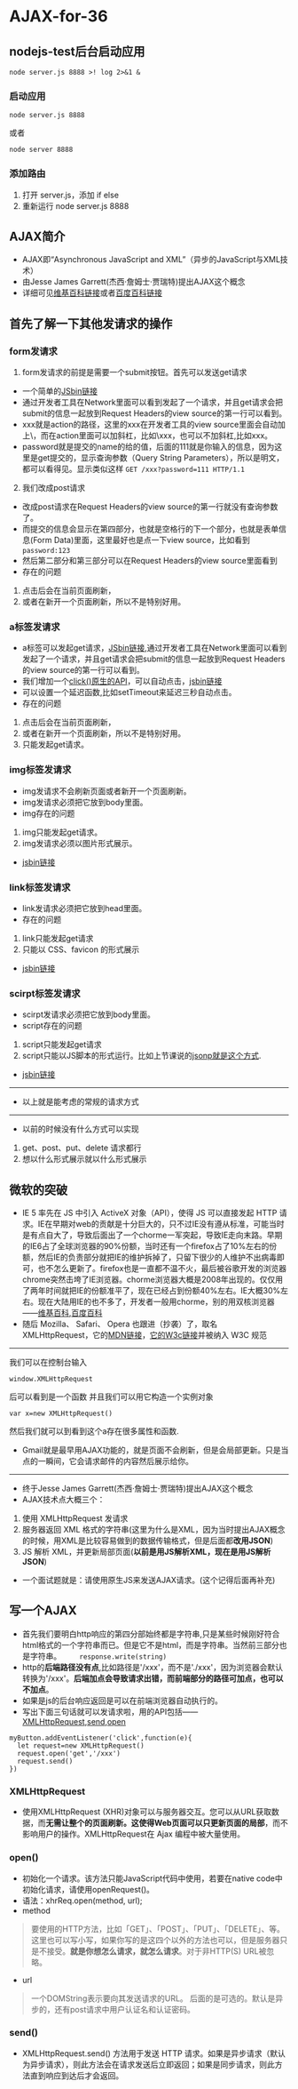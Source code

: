 # AJAX-for-36
## nodejs-test后台启动应用
`node server.js 8888 >! log 2>&1 &`

### 启动应用

`node server.js 8888`

或者

`node server 8888`

### 添加路由

1. 打开 server.js，添加 if else
2. 重新运行 node server.js 8888

## AJAX简介
* AJAX即“Asynchronous JavaScript and XML”（异步的JavaScript与XML技术）
* 由Jesse James Garrett(杰西·詹姆士·贾瑞特)提出AJAX这个概念
* 详细可见[维基百科链接](https://zh.wikipedia.org/wiki/AJAX)或者[百度百科链接](https://baike.baidu.com/item/ajax/8425?fr=aladdin)

## 首先了解一下其他发请求的操作
### form发请求
1. form发请求的前提是需要一个submit按钮。首先可以发送get请求
* 一个简单的[JSbin链接](http://js.jirengu.com/totabozuci/1/edit?html,output)
* 通过开发者工具在Network里面可以看到发起了一个请求，并且get请求会把submit的信息一起放到Request Headers的view source的第一行可以看到。
* xxx就是action的路径，这里的xxx在开发者工具的view source里面会自动加上\，而在action里面可以加斜杠，比如\xxx，也可以不加斜杠,比如xxx。
* password就是提交的name的给的值，后面的111就是你输入的信息，因为这里是get提交的，显示查询参数（Query String Parameters），所以是明文，都可以看得见。显示类似这样 
`GET /xxx?password=111 HTTP/1.1`
2. 我们改成post请求
* 改成post请求在Request Headers的view source的第一行就没有查询参数了。
* 而提交的信息会显示在第四部分，也就是空格行的下一个部分，也就是表单信息(Form Data)里面，这里最好也是点一下view source，比如看到
`password:123`
* 然后第二部分和第三部分可以在Request Headers的view source里面看到
* 存在的问题
1. 点击后会在当前页面刷新，
2. 或者在新开一个页面刷新，所以不是特别好用。
### a标签发请求
* a标签可以发起get请求，[JSbin链接](http://js.jirengu.com/qovigosoda/1/edit),通过开发者工具在Network里面可以看到发起了一个请求，并且get请求会把submit的信息一起放到Request Headers的view source的第一行可以看到。
* 我们增加一个[click()原生的API](https://developer.mozilla.org/zh-CN/docs/Web/API/HTMLElement/click)，可以自动点击，[jsbin链接](http://js.jirengu.com/gidohiwigi/1/edit?html,output)
* 可以设置一个延迟函数,比如setTimeout来延迟三秒自动点击。
* 存在的问题
1. 点击后会在当前页面刷新，
2. 或者在新开一个页面刷新，所以不是特别好用。
3. 只能发起get请求。
### img标签发请求
* img发请求不会刷新页面或者新开一个页面刷新。
* img发请求必须把它放到body里面。
* img存在的问题
1. img只能发起get请求。
2. img发请求必须以图片形式展示。
* [jsbin链接](http://js.jirengu.com/wiwewaweba/1/edit?html,output)
### link标签发请求
* link发请求必须把它放到head里面。
* 存在的问题
1. link只能发起get请求
2. 只能以 CSS、favicon 的形式展示
* [jsbin链接](http://js.jirengu.com/cavubipoju/1/edit?html,output)
### scirpt标签发请求
* scirpt发请求必须把它放到body里面。
* script存在的问题
1. script只能发起get请求
2. script只能以JS脚本的形式运行。比如上节课说的[jsonp就是这个方式](https://github.com/bomber063/JSONP-for-35).
* [jsbin链接](http://js.jirengu.com/duxitumifa/1/edit?html,output)
***
* 以上就是能考虑的常规的请求方式
***
* 以前的时候没有什么方式可以实现
1. get、post、put、delete 请求都行
2. 想以什么形式展示就以什么形式展示

## 微软的突破
* IE 5 率先在 JS 中引入 ActiveX 对象（API），使得 JS 可以直接发起 HTTP 请求。IE在早期对web的贡献是十分巨大的，只不过IE没有遵从标准，可能当时是有点自大了，导致后面出了一个chorme一军突起，导致IE走向末路。早期的IE6占了全球浏览器的90%份额，当时还有一个firefox占了10%左右的份额，然后IE的负责部分就把IE的维护拆掉了，只留下很少的人维护不出病毒即可，也不怎么更新了。firefox也是一直都不温不火，最后被谷歌开发的浏览器chrome突然击垮了IE浏览器。chorme浏览器大概是2008年出现的。仅仅用了两年时间就把IE的份额准平了，现在已经占到份额40%左右。IE大概30%左右。现在大陆用IE的也不多了，开发者一般用chorme，别的用双核浏览器——[维基百科](https://zh.wikipedia.org/wiki/%E5%8F%8C%E6%A0%B8%E6%B5%8F%E8%A7%88%E5%99%A8),[百度百科](https://baike.baidu.com/item/%E5%8F%8C%E6%A0%B8%E6%B5%8F%E8%A7%88%E5%99%A8/7126309?fr=aladdin)
* 随后 Mozilla、 Safari、 Opera 也跟进（抄袭）了，取名 XMLHttpRequest，它的[MDN链接](https://developer.mozilla.org/zh-CN/docs/Web/API/XMLHttpRequest)，[它的W3c链接](http://www.w3school.com.cn/xml/xml_http.asp)并被纳入 W3C 规范
***
我们可以在控制台输入
```
window.XMLHttpRequest
```
后可以看到是一个函数
并且我们可以用它构造一个实例对象
```
var x=new XMLHttpRequest()
```
然后我们就可以到看到这个a存在很多属性和函数.
* Gmail就是最早用AJAX功能的，就是页面不会刷新，但是会局部更新。只是当点的一瞬间，它会请求邮件的内容然后展示给你。
***
* 终于Jesse James Garrett(杰西·詹姆士·贾瑞特)提出AJAX这个概念
* AJAX技术点大概三个：
1. 使用 XMLHttpRequest 发请求
2. 服务器返回 XML 格式的字符串(这里为什么是XML，因为当时提出AJAX概念的时候，用XML是比较容易做到的数据传输格式，但是后面都**改用JSON**)
3. JS 解析 XML，并更新局部页面(**以前是用JS解析XML，现在是用JS解析JSON**)

* 一个面试题就是：请使用原生JS来发送AJAX请求。(这个记得后面再补充)
## 写一个AJAX
* 首先我们要明白http响应的第四分部始终都是字符串,只是某些时候刚好符合html格式的一个字符串而已。但是它不是html，而是字符串。当然前三部分也是字符串。
`    response.write(string)`
* http的**后端路径没有点**,比如路径是'/xxx'，而不是'./xxx'，因为浏览器会默认转换为'/xxx'。**后端加点会导致请求出错，而前端部分的路径可加点，也可以不加点**。
* 如果是js的后台响应返回是可以在前端浏览器自动执行的。
* 写出下面三句话就可以发请求啦，用的API包括——[XMLHttpRequest](https://developer.mozilla.org/zh-CN/docs/Web/API/XMLHttpRequest),[send](https://developer.mozilla.org/zh-CN/docs/Web/API/XMLHttpRequest/send),[open](https://developer.mozilla.org/zh-CN/docs/Web/API/XMLHttpRequest/open)
```
myButton.addEventListener('click',function(e){
  let request=new XMLHttpRequest()
  request.open('get','/xxx')
  request.send()
})
```
### XMLHttpRequest
* 使用XMLHttpRequest (XHR)对象可以与服务器交互。您可以从URL获取数据，而**无需让整个的页面刷新。这使得Web页面可以只更新页面的局部**，而不影响用户的操作。XMLHttpRequest在 Ajax 编程中被大量使用。

### open()
* 初始化一个请求。该方法只能JavaScript代码中使用，若要在native code中初始化请求，请使用openRequest()。
* 语法：xhrReq.open(method, url);
* method
> 要使用的HTTP方法，比如「GET」、「POST」、「PUT」、「DELETE」、等。这里也可以写小写，如果你写的是这四个以外的方法也可以，但是服务器只是不接受。**就是你想怎么请求，就怎么请求**。对于非HTTP(S) URL被忽略。
* url
> 一个DOMString表示要向其发送请求的URL。
> 后面的是可选的。默认是异步的，还有post请求中用户认证名和认证密码。
### send()
* XMLHttpRequest.send() 方法用于发送 HTTP 请求。如果是异步请求（默认为异步请求），则此方法会在请求发送后立即返回；如果是同步请求，则此方法直到响应到达后才会返回。

